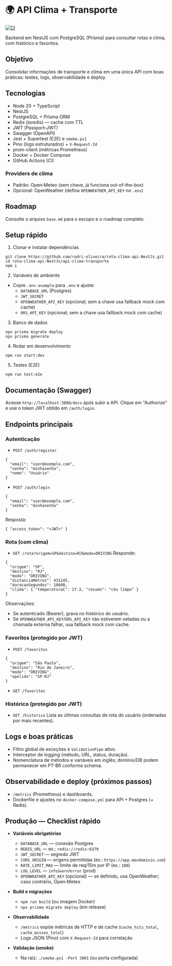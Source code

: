# 🌍 API Clima + Transporte
[![CI](https://github.com/rodri-oliveira/rota-clima-api-NestJs/actions/workflows/ci.yml/badge.svg)](https://github.com/rodri-oliveira/rota-clima-api-NestJs/actions/workflows/ci.yml)

Backend em NestJS com PostgreSQL (Prisma) para consultar rotas e clima, com histórico e favoritos.

## Objetivo
Consolidar informações de transporte e clima em uma única API com boas práticas: testes, logs, observabilidade e deploy.

## Tecnologias
- Node 20 + TypeScript
- NestJS
- PostgreSQL + Prisma ORM
- Redis (ioredis) — cache com TTL
- JWT (Passport-JWT)
- Swagger (OpenAPI)
- Jest + Supertest (E2E) e `smoke.ps1`
- Pino (logs estruturados) + `X-Request-Id`
- prom-client (métricas Prometheus)
- Docker + Docker Compose
- GitHub Actions (CI)

### Providers de clima
- Padrão: Open‑Meteo (sem chave, já funciona out-of-the-box)
- Opcional: OpenWeather (defina `OPENWEATHER_API_KEY` no `.env`)

## Roadmap
Consulte o arquivo `base.md` para o escopo e o roadmap completo.

## Setup rápido

1) Clonar e instalar dependências
```
git clone https://github.com/rodri-oliveira/rota-clima-api-NestJs.git
cd rota-clima-api-NestJs/api-clima-transporte
npm i
```

2) Variáveis de ambiente
- Copie `.env.example` para `.env` e ajuste:
  - `DATABASE_URL` (Postgres)
  - `JWT_SECRET`
  - `OPENWEATHER_API_KEY` (opcional; sem a chave usa fallback mock com cache)
  - `ORS_API_KEY` (opcional; sem a chave usa fallback mock com cache)

3) Banco de dados
```
npx prisma migrate deploy
npx prisma generate
```

4) Rodar em desenvolvimento
```
npm run start:dev
```

5) Testes (E2E)
```
npm run test:e2e
```

## Documentação (Swagger)
Acesse `http://localhost:3000/docs` após subir a API. Clique em "Authorize" e use o token JWT obtido em `/auth/login`.

## Endpoints principais

### Autenticação
- `POST /auth/register`
```
{
  "email": "user@exemplo.com",
  "senha": "minhasenha",
  "nome": "Usuário"
}
```

- `POST /auth/login`
```
{
  "email": "user@exemplo.com",
  "senha": "minhasenha"
}
```
Resposta:
```
{ "access_token": "<JWT>" }
```

### Rota (com clima)
- `GET /rota?origem=SP&destino=RJ&modo=DRIVING`
Responde:
```
{
  "origem": "SP",
  "destino": "RJ",
  "modo": "DRIVING",
  "distanciaMetros": 431245,
  "duracaoSegundos": 18600,
  "clima": { "temperaturaC": 27.3, "resumo": "céu limpo" }
}
```
Observações:
- Se autenticado (Bearer), grava no histórico do usuário.
- Se `OPENWEATHER_API_KEY`/`ORS_API_KEY` não estiverem setadas ou a chamada externa falhar, usa fallback mock com cache.

### Favoritos (protegido por JWT)
- `POST /favoritos`
```
{
  "origem": "São Paulo",
  "destino": "Rio de Janeiro",
  "modo": "DRIVING",
  "apelido": "SP-RJ"
}
```
- `GET /favoritos`

### Histórico (protegido por JWT)
- `GET /historico`
Lista as últimas consultas de rota do usuário (ordenadas por mais recentes).

## Logs e boas práticas
- Filtro global de exceções e `ValidationPipe` ativo.
- Interceptor de logging (método, URL, status, duração).
- Nomenclatura de métodos e variáveis em inglês; domínio/DB podem permanecer em PT-BR conforme schema.

## Observabilidade e deploy (próximos passos)
- `/metrics` (Prometheus) e dashboards.
- Dockerfile e ajustes no `docker-compose.yml` para API + Postgres (+ Redis).

## Produção — Checklist rápido
- __Variáveis obrigatórias__
  - `DATABASE_URL` — conexão Postgres
  - `REDIS_URL` — ex.: `redis://redis:6379`
  - `JWT_SECRET` — segredo JWT
  - `CORS_ORIGIN` — origens permitidas (ex.: `https://app.meudominio.com`)
  - `RATE_LIMIT_MAX` — limite de req/15m por IP (ex.: `100`)
  - `LOG_LEVEL` — `info`/`warn`/`error` (prod)
  - `OPENWEATHER_API_KEY` (opcional) — se definido, usa OpenWeather; caso contrário, Open‑Meteo

- __Build e migrações__
  - `npm run build` (ou imagem Docker)
  - `npx prisma migrate deploy` (em release)

- __Observabilidade__
  - `/metrics` expõe métricas de HTTP e de cache (`cache_hits_total`, `cache_misses_total`)
  - Logs JSON (Pino) com `X-Request-Id` para correlação

- __Validação (smoke)__
  - Na raiz: `./smoke.ps1 -Port 3001` (ou porta configurada)


